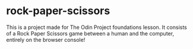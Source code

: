 # rock-paper-scissors
This is a project made for The Odin Project foundations lesson.
It consists of a Rock Paper Scissors game between a human and the computer, entirely on the browser console!